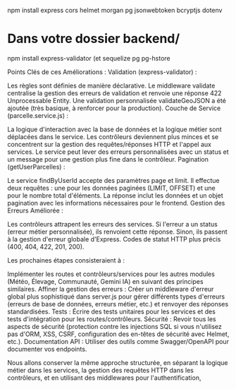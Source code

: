 npm install express cors helmet morgan pg jsonwebtoken bcryptjs dotenv 
# Dans votre dossier backend/
npm install express-validator
(et sequelize pg pg-hstore


Points Clés de ces Améliorations :
Validation (express-validator) :

Les règles sont définies de manière déclarative.
Le middleware validate centralise la gestion des erreurs de validation et renvoie une réponse 422 Unprocessable Entity.
Une validation personnalisée validateGeoJSON a été ajoutée (très basique, à renforcer pour la production).
Couche de Service (parcelle.service.js) :

La logique d'interaction avec la base de données et la logique métier sont déplacées dans le service.
Les contrôleurs deviennent plus minces et se concentrent sur la gestion des requêtes/réponses HTTP et l'appel aux services.
Le service peut lever des erreurs personnalisées avec un status et un message pour une gestion plus fine dans le contrôleur.
Pagination (getUserParcelles) :

Le service findByUserId accepte des paramètres page et limit.
Il effectue deux requêtes : une pour les données paginées (LIMIT, OFFSET) et une pour le nombre total d'éléments.
La réponse inclut les données et un objet pagination avec les informations nécessaires pour le frontend.
Gestion des Erreurs Améliorée :

Les contrôleurs attrapent les erreurs des services. Si l'erreur a un status (erreur métier personnalisée), ils renvoient cette réponse. Sinon, ils passent à la gestion d'erreur globale d'Express.
Codes de statut HTTP plus précis (400, 404, 422, 201, 200).

Les prochaines étapes consisteraient à :

Implémenter les routes et contrôleurs/services pour les autres modules (Météo, Élevage, Communauté, Gemini IA) en suivant des principes similaires.
Affiner la gestion des erreurs : Créer un middleware d'erreur global plus sophistiqué dans server.js pour gérer différents types d'erreurs (erreurs de base de données, erreurs métier, etc.) et renvoyer des réponses standardisées.
Tests : Écrire des tests unitaires pour les services et des tests d'intégration pour les routes/contrôleurs.
Sécurité : Revoir tous les aspects de sécurité (protection contre les injections SQL si vous n'utilisez pas d'ORM, XSS, CSRF, configuration des en-têtes de sécurité avec Helmet, etc.).
Documentation API : Utiliser des outils comme Swagger/OpenAPI pour documenter vos endpoints.

Nous allons conserver la même approche structurée, en séparant la logique métier dans les services, la gestion des requêtes HTTP dans les contrôleurs, et en utilisant des middlewares pour l'authentification,





